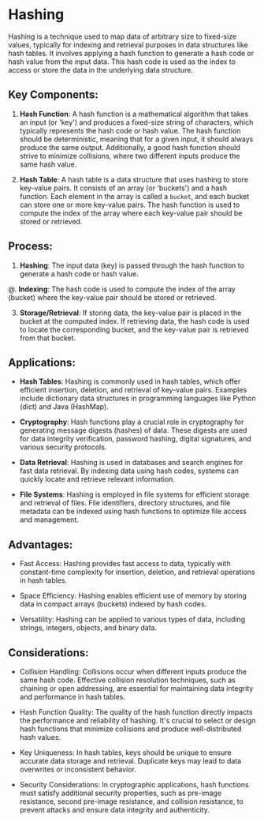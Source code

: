 # Hashing

Hashing is a technique used to map data of arbitrary size to fixed-size values, typically for indexing and retrieval purposes in data structures like hash tables. It involves applying a hash function to generate a hash code or hash value from the input data. This hash code is used as the index to access or store the data in the underlying data structure.


## Key Components:
1. **Hash Function**: A hash function is a mathematical algorithm that takes an input (or 'key') and produces a fixed-size string of characters, which typically represents the hash code or hash value. The hash function should be deterministic, meaning that for a given input, it should always produce the same output. Additionally, a good hash function should strive to minimize collisions, where two different inputs produce the same hash value.

2. **Hash Table**: A hash table is a data structure that uses hashing to store key-value pairs. It consists of an array (or 'buckets') and a hash function. Each element in the array is called a `bucket`, and each bucket can store one or more key-value pairs. The hash function is used to compute the index of the array where each key-value pair should be stored or retrieved.


## Process:

1. **Hashing**: The input data (key) is passed through the hash function to generate a hash code or hash value.

@. **Indexing**: The hash code is used to compute the index of the array (bucket) where the key-value pair should be stored or retrieved.

3. **Storage/Retrieval**: If storing data, the key-value pair is placed in the bucket at the computed index. If retrieving data, the hash code is used to locate the corresponding bucket, and the key-value pair is retrieved from that bucket.


## Applications:
- **Hash Tables**: Hashing is commonly used in hash tables, which offer efficient insertion, deletion, and retrieval of key-value pairs. Examples include dictionary data structures in programming languages like Python (dict) and Java (HashMap).

- **Cryptography**: Hash functions play a crucial role in cryptography for generating message digests (hashes) of data. These digests are used for data integrity verification, password hashing, digital signatures, and various security protocols.

- **Data Retrieval**: Hashing is used in databases and search engines for fast data retrieval. By indexing data using hash codes, systems can quickly locate and retrieve relevant information.

- **File Systems**: Hashing is employed in file systems for efficient storage and retrieval of files. File identifiers, directory structures, and file metadata can be indexed using hash functions to optimize file access and management.


## Advantages:
- Fast Access: Hashing provides fast access to data, typically with constant-time complexity for insertion, deletion, and retrieval operations in hash tables.

- Space Efficiency: Hashing enables efficient use of memory by storing data in compact arrays (buckets) indexed by hash codes.

- Versatility: Hashing can be applied to various types of data, including strings, integers, objects, and binary data.


## Considerations:
- Collision Handling: Collisions occur when different inputs produce the same hash code. Effective collision resolution techniques, such as chaining or open addressing, are essential for maintaining data integrity and performance in hash tables.

- Hash Function Quality: The quality of the hash function directly impacts the performance and reliability of hashing. It's crucial to select or design hash functions that minimize collisions and produce well-distributed hash values.

- Key Uniqueness: In hash tables, keys should be unique to ensure accurate data storage and retrieval. Duplicate keys may lead to data overwrites or inconsistent behavior.

- Security Considerations: In cryptographic applications, hash functions must satisfy additional security properties, such as pre-image resistance, second pre-image resistance, and collision resistance, to prevent attacks and ensure data integrity and authenticity.